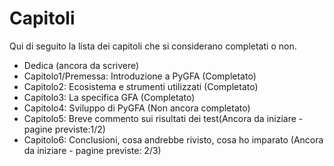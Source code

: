 # Capitoli

Qui di seguito la lista dei capitoli che si considerano
completati o non.
* Dedica (ancora da scrivere)
* Capitolo1/Premessa: Introduzione a PyGFA (Completato)
* Capitolo2: Ecosistema e strumenti utilizzati (Completato)
* Capitolo3: La specifica GFA (Completato)
* Capitolo4: Sviluppo di PyGFA (Non ancora completato)
* Capitolo5: Breve commento sui risultati dei test(Ancora da iniziare - pagine previste:1/2)
* Capitolo6: Conclusioni, cosa andrebbe rivisto, cosa ho imparato (Ancora da iniziare - pagine previste: 2/3)